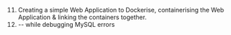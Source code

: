 11. Creating a simple Web Application to Dockerise, containerising the Web Application & linking the containers together.
12. -- while debugging MySQL errors
